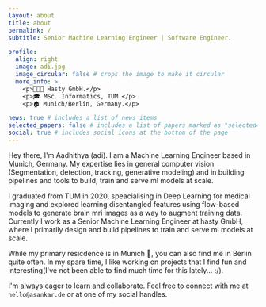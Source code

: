 ```yaml
---
layout: about
title: about
permalink: /
subtitle: Senior Machine Learning Engineer | Software Engineer.

profile:
  align: right
  image: adi.jpg
  image_circular: false # crops the image to make it circular
  more_info: >
    <p>👨🏾‍💻 Hasty GmbH.</p>
    <p>🎓 MSc. Informatics, TUM.</p>
    <p>🏠 Munich/Berlin, Germany.</p>

news: true # includes a list of news items
selected_papers: false # includes a list of papers marked as "selected={true}"
social: true # includes social icons at the bottom of the page
---
```

Hey there, I'm Aadhithya (adi). I am a Machine Learning Engineer based in Munich, Germany. My expertise lies in general computer vision (Segmentation, detection, tracking, generative modeling) and in building pipelines and tools to build, train and serve ml models at scale.

I graduated from TUM in 2020, speacialising in Deep Learning for medical imaging and explored learning disentangled features using flow-based models to generate brain mri images as a way to augment training data. Currently I work as a Senior Machine Learning Engineer at hasty GmbH, where I primarily design and build pipelines to train and serve ml models at scale.

While my primary resicdence is in Munich 🥨, you can also find me in Berlin quite often. In my spare time, I like working on projects that I find fun and interesting(I've not been able to find much time for this lately... :/).

I'm always eager to learn and collaborate. Feel free to connect with me at `hello@asankar.de` or at one of my social handles.
